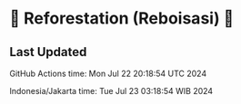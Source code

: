 
# 🌳 Reforestation (Reboisasi) 🌲

## Last Updated

GitHub Actions time: Mon Jul 22 20:18:54 UTC 2024

Indonesia/Jakarta time: Tue Jul 23 03:18:54 WIB 2024
